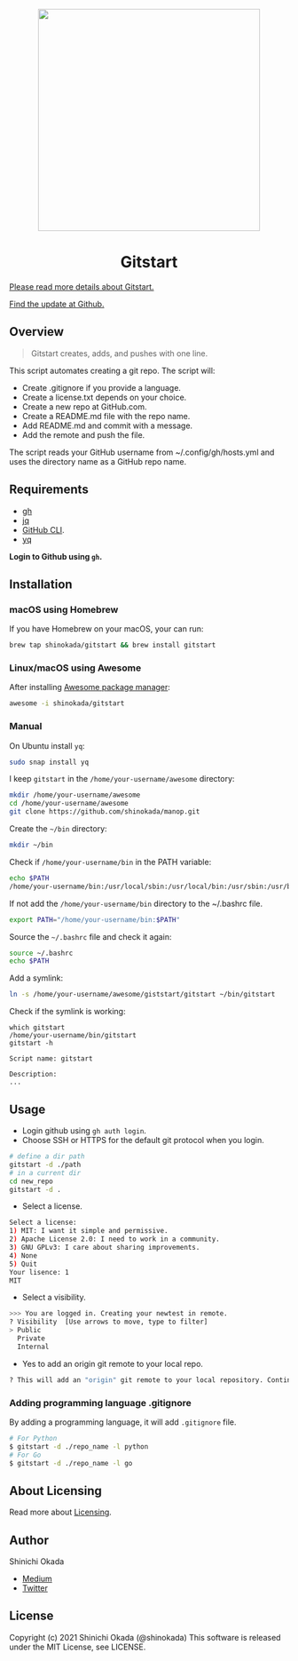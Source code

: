 <p align="center">
<img width="400" src="https://raw.githubusercontent.com/shinokada/typelet/main/images/gitstart.gif" />
</p>
<h1  align="center">Gitstart</h1>



[Please read more details about Gitstart.](https://towardsdatascience.com/automate-creating-a-new-github-repository-with-gitstart-1ae961b99866)

[Find the update at Github.](https://github.com/shinokada/gitstart)

## Overview

> Gitstart creates, adds, and pushes with one line.

This script automates creating a git repo. The script will:

- Create .gitignore if you provide a language.
- Create a license.txt depends on your choice.
- Create a new repo at GitHub.com.
- Create a README.md file with the repo name.
- Add README.md and commit with a message.
- Add the remote and push the file.

The script reads your GitHub username from ~/.config/gh/hosts.yml and uses the directory name as a GitHub repo name.

## Requirements

- [gh](https://cli.github.com/)
- [jq](https://stedolan.github.io/jq/)
- [GitHub CLI](https://cli.github.com/manual/).
- [yq](https://github.com/mikefarah/yq)

**Login to Github using `gh`.**

## Installation

### macOS using Homebrew

If you have Homebrew on your macOS, your can run:

```sh
brew tap shinokada/gitstart && brew install gitstart
```

### Linux/macOS using Awesome

After installing [Awesome package manager](https://github.com/shinokada/awesome):

```sh
awesome -i shinokada/gitstart
```

### Manual

On Ubuntu install `yq`:

```sh
sudo snap install yq
```

I keep `gitstart` in the `/home/your-username/awesome` directory:

```sh
mkdir /home/your-username/awesome
cd /home/your-username/awesome
git clone https://github.com/shinokada/manop.git
```

Create the `~/bin` directory:

```sh
mkdir ~/bin
```

Check if `/home/your-username/bin` in the PATH variable:

```sh
echo $PATH
/home/your-username/bin:/usr/local/sbin:/usr/local/bin:/usr/sbin:/usr/bin:/sbin:/bin:/usr/games:/usr/local/games:/snap/bin
```

If not add the `/home/your-username/bin` directory to the ~/.bashrc file.

```sh
export PATH="/home/your-username/bin:$PATH"
```

Source the `~/.bashrc` file and check it again:

```sh
source ~/.bashrc
echo $PATH
```

Add a symlink:

```sh
ln -s /home/your-username/awesome/giststart/gitstart ~/bin/gitstart
```

Check if the symlink is working:

```
which gitstart
/home/your-username/bin/gitstart
gitstart -h

Script name: gitstart

Description:
...
```

## Usage

- Login github using `gh auth login`.
- Choose SSH or HTTPS for the default git protocol when you login.

```sh
# define a dir path
gitstart -d ./path
# in a current dir
cd new_repo
gitstart -d .
```

- Select a license.
  
```sh
Select a license:
1) MIT: I want it simple and permissive.
2) Apache License 2.0: I need to work in a community.
3) GNU GPLv3: I care about sharing improvements.
4) None
5) Quit
Your lisence: 1
MIT
```

- Select a visibility.

```sh
>>> You are logged in. Creating your newtest in remote.
? Visibility  [Use arrows to move, type to filter]
> Public
  Private
  Internal
```

- Yes to add an origin git remote to your local repo.

```sh
? This will add an "origin" git remote to your local repository. Continue? Yes
```

### Adding programming language .gitignore

By adding a programming language, it will add `.gitignore` file.

```bash
# For Python
$ gitstart -d ./repo_name -l python
# For Go
$ gitstart -d ./repo_name -l go
```

## About Licensing

Read more about [Licensing](https://docs.github.com/en/free-pro-team@latest/rest/reference/licenses).

## Author

Shinichi Okada

- [Medium](https://shinichiokada.medium.com/)
- [Twitter](https://twitter.com/shinokada)

## License

Copyright (c) 2021 Shinichi Okada (@shinokada)
This software is released under the MIT License, see LICENSE.
